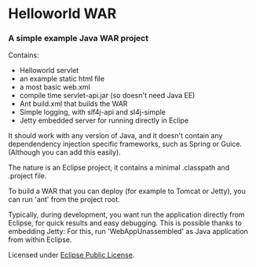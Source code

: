 # Helloworld WAR

### A simple example Java WAR project

Contains:
- Helloworld servlet
- an example static html file
- a most basic web.xml
- compile time servlet-api.jar (so doesn't need Java EE)
- Ant build.xml that builds the WAR
- Simple logging, with slf4j-api and sl4j-simple
- Jetty embedded server for running directly in Eclipe

It should work with any version of Java,
and it doesn't contain any dependendency injection specific frameworks,
such as Spring or Guice. (Although you can add this easily).

The nature is an Eclipse project,
it contains a minimal .classpath and .project file.

To build a WAR that you can deploy (for example to Tomcat or Jetty),
you can run 'ant' from the project root.

Typically, during development, you want run the application directly
from Eclipse, for quick results and easy debugging.
This is possible thanks to embedding Jetty:
For this, run 'WebAppUnassembled' as Java application from within Eclipse.

Licensed under [Eclipse Public License](http://www.eclipse.org/legal/epl-v10.html). 
